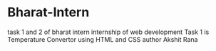 # Bharat-Intern
task 1 and 2 of bharat intern internship of web development
Task 1 is Temperature Convertor using HTML and CSS
author Akshit Rana